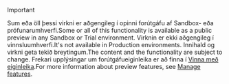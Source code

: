 > [!IMPORTANT]
> <span data-ttu-id="4f4dc-101">Sum eða öll þessi virkni er aðgengileg í opinni forútgáfu af Sandbox- eða prófunarumhverfi.</span><span class="sxs-lookup"><span data-stu-id="4f4dc-101">Some or all of this functionality is available as a public preview in any Sandbox or Trial environment.</span></span> <span data-ttu-id="4f4dc-102">Virknin er ekki aðgengileg í vinnsluumhverfi.</span><span class="sxs-lookup"><span data-stu-id="4f4dc-102">It's not available in Production environments.</span></span> <span data-ttu-id="4f4dc-103">Innihald og virkni geta tekið breytingum.</span><span class="sxs-lookup"><span data-stu-id="4f4dc-103">The content and the functionality are subject to change.</span></span> <span data-ttu-id="4f4dc-104">Frekari upplýsingar um forútgáfueiginleika er að finna í [Vinna með eiginleika](../hr-admin-manage-features.md).</span><span class="sxs-lookup"><span data-stu-id="4f4dc-104">For more information about preview features, see [Manage features](../hr-admin-manage-features.md).</span></span>